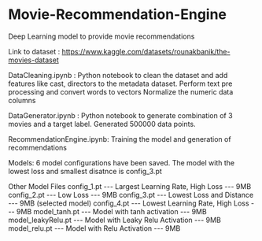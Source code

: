 # Movie-Recommendation-Engine

Deep Learning model to provide movie recommendations

Link to dataset : https://www.kaggle.com/datasets/rounakbanik/the-movies-dataset

DataCleaning.ipynb :
Python notebook to clean the dataset and add features like cast, directors to the metadata dataset.
Perform text pre processing and convert words to vectors
Normalize the numeric data columns

DataGenerator.ipynb :
Python notebook to generate combination of 3 movies and a target label. Generated 500000 data points.

RecommendationEngine.ipynb:
Training the model and generation of recommendations

Models:
6 model configurations have been saved. The model with the lowest loss and smallest disatnce is config_3.pt

Other Model Files
config_1.pt --- Largest Learning Rate, High Loss --- 9MB
config_2.pt --- Low Loss --- 9MB
config_3.pt --- Lowest Loss and Distance --- 9MB (selected model)
config_4.pt --- Lowest Learning Rate, High Loss --- 9MB
model_tanh.pt --- Model with tanh activation --- 9MB
model_leakyRelu.pt --- Model with Leaky Relu Activation --- 9MB
model_relu.pt --- Model with Relu Activation --- 9MB